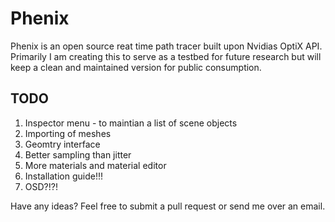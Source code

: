 # Phenix

<p align="center">
  <imgsrc="https://github.com/DeclanRussell/Phenix/blob/master/images/phenix_red.png?raw=true" alt="Phenix Logo"/>
</p>

Phenix is an open source reat time path tracer built upon Nvidias OptiX API.
Primarily I am creating this to serve as a testbed for future research but will keep a clean
and maintained version for public consumption.

## TODO
1. Inspector menu - to maintian a list of scene objects
2. Importing of meshes
3. Geomtry interface
4. Better sampling than jitter
5. More materials and material editor
6. Installation guide!!!
7. OSD?!?!

Have any ideas? Feel free to submit a pull request or send me over an email.
